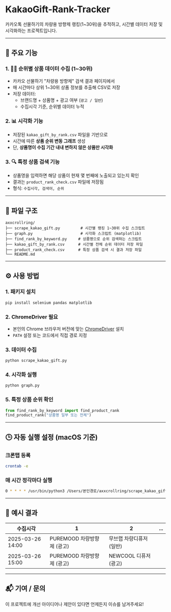 # KakaoGift-Rank-Tracker

카카오톡 선물하기의 차량용 방향제 랭킹(1~30위)을 추적하고, 시간별 데이터 저장 및 시각화하는 프로젝트입니다.

---

## 📌 주요 기능

### 1. 🕵️‍♂️ 순위별 상품 데이터 수집 (1~30위)
- 카카오 선물하기 "차량용 방향제" 검색 결과 페이지에서
- 매 시간마다 상위 1~30위 상품 정보를 추출해 CSV로 저장
- 저장 데이터:
  - 브랜드명 + 상품명 + 광고 여부 (`광고 / 일반`)
  - 수집시각 기준, 순위별 데이터 누적

### 2. 📊 시각화 기능
- 저장된 `kakao_gift_by_rank.csv` 파일을 기반으로
- 시간에 따른 **상품 순위 변동 그래프** 생성
- 단, **상품명이 수집 기간 내내 변하지 않은 상품만 시각화**

### 3. 🔍 특정 상품 검색 기능
- 상품명을 입력하면 해당 상품이 현재 몇 번째에 노출되고 있는지 확인
- 결과는 `product_rank_check.csv` 파일에 저장됨
- 형식: `수집시각, 검색어, 순위`

---

## 📁 파일 구조

```
axxcrollring/
├── scrape_kakao_gift.py         # 시간별 랭킹 1~30위 수집 스크립트
├── graph.py                     # 시각화 스크립트 (matplotlib)
├── find_rank_by_keyword.py     # 상품명으로 순위 검색하는 스크립트
├── kakao_gift_by_rank.csv      # 시간별 전체 순위 데이터 저장 파일
├── product_rank_check.csv      # 특정 상품 검색 시 결과 저장 파일
└── README.md
```

---

## ⚙️ 사용 방법

### 1. 패키지 설치
```bash
pip install selenium pandas matplotlib
```

### 2. ChromeDriver 필요
- 본인의 Chrome 브라우저 버전에 맞는 [ChromeDriver](https://chromedriver.chromium.org/downloads) 설치
- `PATH` 설정 또는 코드에서 직접 경로 지정

### 3. 데이터 수집
```bash
python scrape_kakao_gift.py
```

### 4. 시각화 실행
```bash
python graph.py
```

### 5. 특정 상품 순위 확인
```python
from find_rank_by_keyword import find_product_rank
find_product_rank("상품명 일부 또는 전체")
```

---

## 🕒 자동 실행 설정 (macOS 기준)

### 크론탭 등록
```bash
crontab -e
```

### 매 시간 정각마다 실행
```bash
0 * * * * /usr/bin/python3 /Users/본인경로/axxcrollring/scrape_kakao_gift.py >> /Users/본인경로/axxcrollring/cron_log.txt 2>&1
```

---

## 📌 예시 결과

| 수집시각           | 1                        | 2                       | ... |
|-------------------|--------------------------|-------------------------|-----|
| 2025-03-26 14:00 | PUREMOOD 차량방향제 (광고) | 무브랩 차량디퓨저 (일반) |     |
| 2025-03-26 15:00 | PUREMOOD 차량방향제 (광고) | NEWCOOL 디퓨저 (광고)    |     |

---

## 📬 기여 / 문의

이 프로젝트에 개선 아이디어나 제안이 있다면 언제든지 이슈를 남겨주세요!

